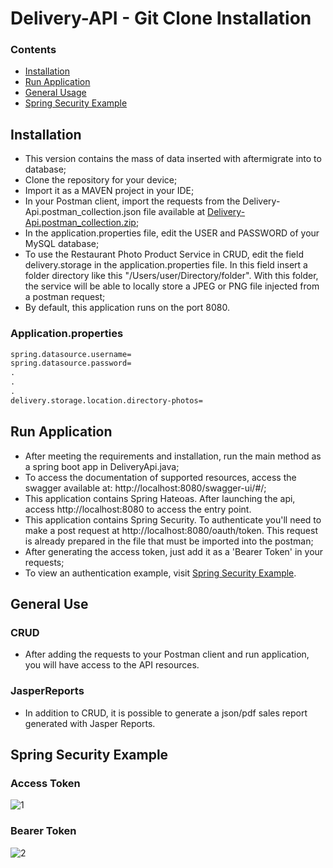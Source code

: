 <h1>Delivery-API - Git Clone Installation</h1>

### Contents
  
* [Installation](#installation)
* [Run Application](#run-application)
* [General Usage](#general-usage)
* [Spring Security Example](#spring)

## <a name="installation"></a>Installation

- This version contains the mass of data inserted with aftermigrate into to database;
- Clone the repository for your device;
- Import it as a MAVEN project in your IDE;
- In your Postman client, import the requests from the Delivery-Api.postman_collection.json file available at [Delivery-Api.postman_collection.zip](https://github.com/Fa2bio/Delivery-Api/files/10377469/Delivery-Api.postman_collection.zip);
- In the application.properties file, edit the USER and PASSWORD of your MySQL database;
- To use the Restaurant Photo Product Service in CRUD, edit the field delivery.storage in the application.properties file. In this field insert a folder directory like this "/Users/user/Directory/folder". With this folder, the service will be able to locally store a JPEG or PNG file injected from a postman request;
- By default, this application runs on the port 8080.

### Application.properties
```xml
spring.datasource.username=
spring.datasource.password=
.
.
.
delivery.storage.location.directory-photos=
```
## <a name="run-application"></a>Run Application

- After meeting the requirements and installation, run the main method as a spring boot app in DeliveryApi.java;
- To access the documentation of supported resources, access the swagger available at: http://localhost:8080/swagger-ui/#/;
- This application contains Spring Hateoas. After launching the api, access http://localhost:8080 to access the entry point.
- This application contains Spring Security. To authenticate you'll need to make a post request at http://localhost:8080/oauth/token. This request is already prepared in the file that must be imported into the postman;
- After generating the access token, just add it as a 'Bearer Token' in your requests;
- To view an authentication example, visit [Spring Security Example](#spring).

## <a name="general-usage"></a>General Use

### CRUD

* After adding the requests to your Postman client and run application, you will have access to the API resources.

### JasperReports
* In addition to CRUD, it is possible to generate a json/pdf sales report generated with Jasper Reports.

## <a name="spring"></a> Spring Security Example
### Access Token
![1](https://user-images.githubusercontent.com/41877566/208469507-889fc9fd-8f49-448b-ada8-71a89794245a.png)
### Bearer Token
![2](https://user-images.githubusercontent.com/41877566/208469558-b17f6936-880c-4e3c-a20e-ea37875c4b93.png)

